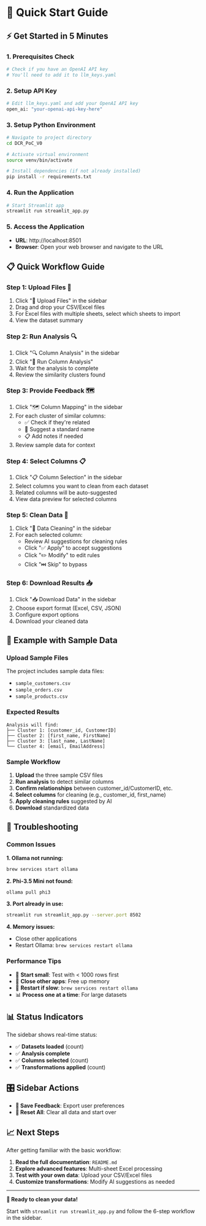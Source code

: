 # 🚀 Quick Start Guide

## ⚡ **Get Started in 5 Minutes**

### **1. Prerequisites Check**
```bash
# Check if you have an OpenAI API key
# You'll need to add it to llm_keys.yaml
```

### **2. Setup API Key**
```bash
# Edit llm_keys.yaml and add your OpenAI API key
open_ai: "your-openai-api-key-here"
```

### **3. Setup Python Environment**
```bash
# Navigate to project directory
cd DCR_PoC_V0

# Activate virtual environment
source venv/bin/activate

# Install dependencies (if not already installed)
pip install -r requirements.txt
```

### **4. Run the Application**
```bash
# Start Streamlit app
streamlit run streamlit_app.py
```

### **5. Access the Application**
- **URL**: http://localhost:8501
- **Browser**: Open your web browser and navigate to the URL

## 📋 **Quick Workflow Guide**

### **Step 1: Upload Files** 📁
1. Click "📁 Upload Files" in the sidebar
2. Drag and drop your CSV/Excel files
3. For Excel files with multiple sheets, select which sheets to import
4. View the dataset summary

### **Step 2: Run Analysis** 🔍
1. Click "🔍 Column Analysis" in the sidebar
2. Click "🚀 Run Column Analysis"
3. Wait for the analysis to complete
4. Review the similarity clusters found

### **Step 3: Provide Feedback** 🗺️
1. Click "🗺️ Column Mapping" in the sidebar
2. For each cluster of similar columns:
   - ✅ Check if they're related
   - 📝 Suggest a standard name
   - 📋 Add notes if needed
3. Review sample data for context

### **Step 4: Select Columns** 📋
1. Click "📋 Column Selection" in the sidebar
2. Select columns you want to clean from each dataset
3. Related columns will be auto-suggested
4. View data preview for selected columns

### **Step 5: Clean Data** 🧹
1. Click "🧹 Data Cleaning" in the sidebar
2. For each selected column:
   - Review AI suggestions for cleaning rules
   - Click "✅ Apply" to accept suggestions
   - Click "✏️ Modify" to edit rules
   - Click "⏭️ Skip" to bypass

### **Step 6: Download Results** 📥
1. Click "📥 Download Data" in the sidebar
2. Choose export format (Excel, CSV, JSON)
3. Configure export options
4. Download your cleaned data

## 🎯 **Example with Sample Data**

### **Upload Sample Files**
The project includes sample data files:
- `sample_customers.csv`
- `sample_orders.csv`
- `sample_products.csv`

### **Expected Results**
```
Analysis will find:
├── Cluster 1: [customer_id, CustomerID]
├── Cluster 2: [first_name, FirstName]
├── Cluster 3: [last_name, LastName]
└── Cluster 4: [email, EmailAddress]
```

### **Sample Workflow**
1. **Upload** the three sample CSV files
2. **Run analysis** to detect similar columns
3. **Confirm relationships** between customer_id/CustomerID, etc.
4. **Select columns** for cleaning (e.g., customer_id, first_name)
5. **Apply cleaning rules** suggested by AI
6. **Download** standardized data

## 🔧 **Troubleshooting**

### **Common Issues**

**1. Ollama not running:**
```bash
brew services start ollama
```

**2. Phi-3.5 Mini not found:**
```bash
ollama pull phi3
```

**3. Port already in use:**
```bash
streamlit run streamlit_app.py --server.port 8502
```

**4. Memory issues:**
- Close other applications
- Restart Ollama: `brew services restart ollama`

### **Performance Tips**
- 🚀 **Start small**: Test with < 1000 rows first
- 💾 **Close other apps**: Free up memory
- 🔄 **Restart if slow**: `brew services restart ollama`
- 📊 **Process one at a time**: For large datasets

## 📊 **Status Indicators**

The sidebar shows real-time status:
- ✅ **Datasets loaded** (count)
- ✅ **Analysis complete**
- ✅ **Columns selected** (count)
- ✅ **Transformations applied** (count)

## 🎛️ **Sidebar Actions**

- **💾 Save Feedback**: Export user preferences
- **🔄 Reset All**: Clear all data and start over

## 📈 **Next Steps**

After getting familiar with the basic workflow:

1. **Read the full documentation**: `README.md`
2. **Explore advanced features**: Multi-sheet Excel processing
3. **Test with your own data**: Upload your CSV/Excel files
4. **Customize transformations**: Modify AI suggestions as needed

---

**🎉 Ready to clean your data!**

Start with `streamlit run streamlit_app.py` and follow the 6-step workflow in the sidebar. 